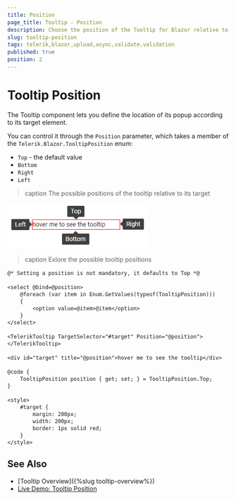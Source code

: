 ```yaml
---
title: Position
page_title: Tooltip - Position
description: Choose the position of the Tooltip for Blazor relative to its target.
slug: tooltip-position
tags: telerik,blazor,upload,async,validate,validation
published: true
position: 2
---
```


# Tooltip Position

The Tooltip component lets you define the location of its popup according to its target element.

You can control it through the `Position` parameter, which takes a member of the `Telerik.Blazor.TooltipPosition` enum:
* `Top` - the default value
* `Bottom`
* `Right`
* `Left`

>caption The possible positions of the tooltip relative to its target

![tooltip positions](images/tooltip-positions.png)

>caption Exlore the possible tooltip positions

````CSHTML
@* Setting a position is not mandatory, it defaults to Top *@

<select @bind=@position>
    @foreach (var item in Enum.GetValues(typeof(TooltipPosition)))
    {
        <option value=@item>@item</option>
    }
</select>

<TelerikTooltip TargetSelector="#target" Position="@position">
</TelerikTooltip>

<div id="target" title="@position">hover me to see the tooltip</div>

@code {
    TooltipPosition position { get; set; } = TooltipPosition.Top;
}

<style>
    #target {
        margin: 200px;
        width: 200px;
        border: 1px solid red;
    }
</style>
````


## See Also

* [Tooltip Overview]({%slug tooltip-overview%})
* [Live Demo: Tooltip Position](https://demos.telerik.com/blazor-ui/tooltip/position)

